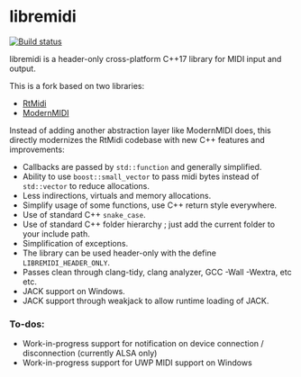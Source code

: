 # libremidi

[![Build status](https://github.com/jcelerier/libremidi/workflows/Build/badge.svg)](https://github.com/jcelerier/libremidi/actions)

libremidi is a header-only cross-platform C++17 library for MIDI input and output.

This is a fork based on two libraries: 

* [RtMidi](https://github.com/theSTK/RtMidi)
* [ModernMIDI](https://github.com/ddiakopoulos/ModernMIDI)

Instead of adding another abstraction layer like ModernMIDI does, 
this directly modernizes the RtMidi codebase with new C++ features and improvements: 

* Callbacks are passed by `std::function` and generally simplified.
* Ability to use `boost::small_vector` to pass midi bytes instead of `std::vector` to reduce allocations.
* Less indirections, virtuals and memory allocations.
* Simplify usage of some functions, use C++ return style everywhere.
* Use of standard C++ `snake_case`.
* Use of standard C++ folder hierarchy ; just add the current folder to your include path.
* Simplification of exceptions.
* The library can be used header-only with the define `LIBREMIDI_HEADER_ONLY`.
* Passes clean through clang-tidy, clang analyzer, GCC -Wall -Wextra, etc etc.
* JACK support on Windows.
* JACK support through weakjack to allow runtime loading of JACK.

### To-dos: 
* Work-in-progress support for notification on device connection / disconnection (currently ALSA only)
* Work-in-progress support for UWP MIDI support on Windows

